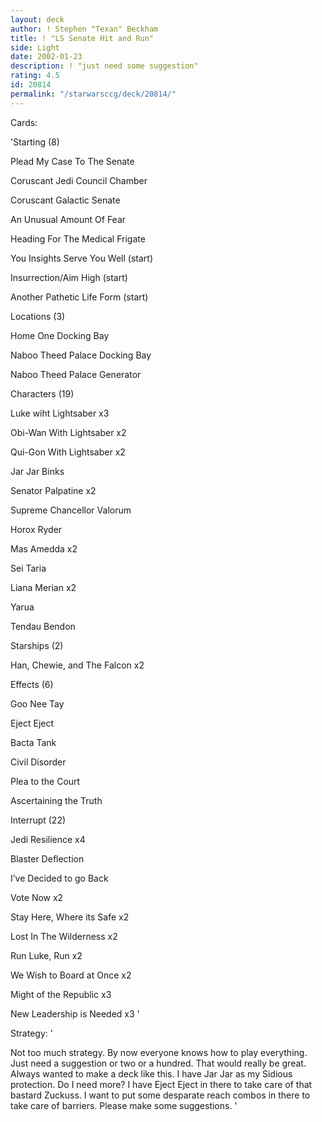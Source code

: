 ```yaml
---
layout: deck
author: ! Stephen "Texan" Beckham
title: ! "LS Senate Hit and Run"
side: Light
date: 2002-01-23
description: ! "just need some suggestion"
rating: 4.5
id: 20814
permalink: "/starwarsccg/deck/20814/"
---
```

Cards: 

'Starting (8) 

Plead My Case To The Senate 

Coruscant Jedi Council Chamber 

Coruscant Galactic Senate 

An Unusual Amount Of Fear 

Heading For The Medical Frigate 

You Insights Serve You Well (start) 

Insurrection/Aim High (start) 

Another Pathetic Life Form (start) 


Locations (3) 

Home One Docking Bay 

Naboo Theed Palace Docking Bay 

Naboo Theed Palace Generator 


Characters (19) 

Luke wiht Lightsaber x3 

Obi-Wan With Lightsaber x2 

Qui-Gon With Lightsaber x2 

Jar Jar Binks

Senator Palpatine x2 

Supreme Chancellor Valorum 

Horox Ryder

Mas Amedda x2

Sei Taria 

Liana Merian x2

Yarua

Tendau Bendon 



Starships (2) 

Han, Chewie, and The Falcon x2 


Effects (6) 

Goo Nee Tay 

Eject Eject

Bacta Tank

Civil Disorder 

Plea to the Court 

Ascertaining the Truth


Interrupt (22) 

Jedi Resilience x4 

Blaster Deflection

I’ve Decided to go Back

Vote Now x2

Stay Here, Where its Safe x2

Lost In The Wilderness x2 

Run Luke, Run x2

We Wish to Board at Once x2

Might of the Republic x3

New Leadership is Needed x3 '

Strategy: '

Not too much strategy.  By now everyone knows how to play everything.  Just need a suggestion or two or a hundred.  That would really be great.  Always wanted to make a deck like this.   I have Jar Jar as my Sidious protection.  Do I need more?  I have Eject Eject in there to take care of that bastard Zuckuss.  I want to put some desparate reach combos in there to take care of barriers.  Please make some suggestions. '
